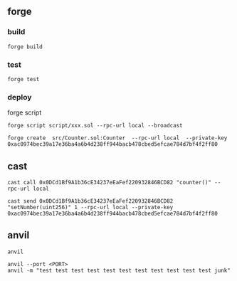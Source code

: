 ## forge 

### build
```
forge build
```

### test 

```
forge test
```


### deploy

forge script

```
forge script script/xxx.sol --rpc-url local --broadcast
```


```
forge create  src/Counter.sol:Counter  --rpc-url local  --private-key 0xac0974bec39a17e36ba4a6b4d238ff944bacb478cbed5efcae784d7bf4f2ff80
```

## cast

```
cast call 0x0DCd1Bf9A1b36cE34237eEaFef220932846BCD82 "counter()" --rpc-url local

cast send 0x0DCd1Bf9A1b36cE34237eEaFef220932846BCD82 "setNumber(uint256)" 1 --rpc-url local --private-key 0xac0974bec39a17e36ba4a6b4d238ff944bacb478cbed5efcae784d7bf4f2ff80
```


## anvil

```
anvil

anvil --port <PORT>
anvil -m "test test test test test test test test test test test junk"

```


